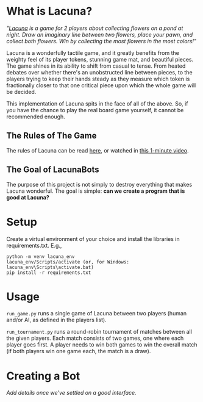 # What is Lacuna?
_"[Lacuna](https://www.cmyk.games/products/lacuna) is a game for 2 players about collecting flowers on a pond at night. Draw an imaginary line between two flowers, place your pawn, and collect both flowers. Win by collecting the most flowers in the most colors!"_

Lacuna is a wonderfully tactile game, and it greatly benefits from the weighty feel of its player tokens, stunning game mat, and beautiful pieces. The game shines in its ability to shift from casual to tense. From heated debates over whether there's an unobstructed line between pieces, to the players trying to keep their hands steady as they measure which token is fractionally closer to that one critical piece upon which the whole game will be decided.

This implementation of Lacuna spits in the face of all of the above. So, if you have the chance to play the real board game yourself, it cannot be recommended enough.

## The Rules of The Game
The rules of Lacuna can be read [here](https://drive.google.com/file/d/1YvaCmRYpXe0IMFNaYPqVYfQIytIa-hDK/view), or watched in [this 1-minute video](https://www.youtube.com/watch?v=c69xeb9GRDc).

## The Goal of LacunaBots
The purpose of this project is not simply to destroy everything that makes Lacuna wonderful. The goal is simple: **can we create a program that is good at Lacuna?**

# Setup
Create a virtual environment of your choice and install the libraries in requirements.txt. E.g.,
```
python -m venv lacuna_env
lacuna_env/Scripts/activate (or, for Windows: lacuna_env\Scripts\activate.bat)
pip install -r requirements.txt
```

# Usage
```run_game.py``` runs a single game of Lacuna between two players (human and/or AI, as defined in the players list).

```run_tournament.py``` runs a round-robin tournament of matches between all the given players. Each match consists of two games, one where each player goes first. A player needs to win both games to win the overall
match (if both players win one game each, the match is a draw).

# Creating a Bot
_Add details once we've settled on a good interface._